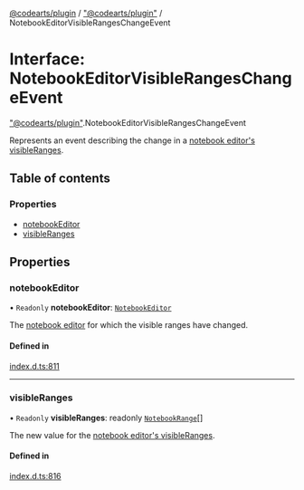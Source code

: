 [@codearts/plugin](../README.md) / ["@codearts/plugin"](../modules/_codearts_plugin_.md) / NotebookEditorVisibleRangesChangeEvent

# Interface: NotebookEditorVisibleRangesChangeEvent

["@codearts/plugin"](../modules/_codearts_plugin_.md).NotebookEditorVisibleRangesChangeEvent

Represents an event describing the change in a [notebook editor's visibleRanges](codearts_plugin_.NotebookEditor.md#visibleranges).

## Table of contents

### Properties

- [notebookEditor](codearts_plugin_.NotebookEditorVisibleRangesChangeEvent.md#notebookeditor)
- [visibleRanges](codearts_plugin_.NotebookEditorVisibleRangesChangeEvent.md#visibleranges)

## Properties

### notebookEditor

• `Readonly` **notebookEditor**: [`NotebookEditor`](codearts_plugin_.NotebookEditor.md)

The [notebook editor](codearts_plugin_.NotebookEditor.md) for which the visible ranges have changed.

#### Defined in

[index.d.ts:811](https://github.com/huaweicloud/cloudide-plugin-api/blob/a055dd0/index.d.ts#L811)

___

### visibleRanges

• `Readonly` **visibleRanges**: readonly [`NotebookRange`](../classes/codearts_plugin_.NotebookRange.md)[]

The new value for the [notebook editor's visibleRanges](codearts_plugin_.NotebookEditor.md#visibleranges).

#### Defined in

[index.d.ts:816](https://github.com/huaweicloud/cloudide-plugin-api/blob/a055dd0/index.d.ts#L816)
